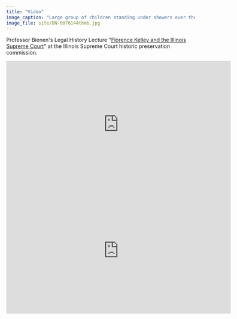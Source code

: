 ```yaml
---
title: "Video"
image_caption: "Large group of children standing under showers over the street."
image_file: site/DN-0076144thmb.jpg
---
```


Professor Bienen's Legal History Lecture "[Florence Kelley and the Illinois Supreme Court](http://www.illinoiscourthistory.org/events/florence-kelley-lecture-april-15-2010)" at the Illinois Supreme Court historic preservation commission.

<section class="section">
  <div class="container">
    <div class="box has-text-centered is-wide">
      <div class="content">
        <iframe title="Project Overview and Interview with Leigh Bienen, Project Director" src="https://media.northwestern.edu:443/master_files/bc386k843/embed" width="600" height="337" frameborder="0" webkitallowfullscreen mozallowfullscreen allowfullscreen></iframe>
      </div>
    </div>
</section>

<section class="section">
  <div class="container">
    <div class="box has-text-centered is-wide">
      <div class="content">
        <iframe title="A Discussion on Libraries and Technology" src="https://media.northwestern.edu:443/master_files/sb3979887/embed" width="600" height="337" frameborder="0" webkitallowfullscreen mozallowfullscreen allowfullscreen></iframe>
      </div>
    </div>
</section>
